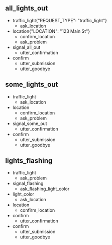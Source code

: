 <!-- All traffic lights are out -->
<!-- slot{"REQUEST_TYPE": "traffic_light"} -->
## all_lights_out
* traffic_light{"REQUEST_TYPE": "traffic_light"}
    - ask_location
* location{"LOCATION": "123 Main St"}
    - confirm_location
    - ask_problem
* signal_all_out
    - utter_confirmation
* confirm
    - utter_submission
    - utter_goodbye

<!-- Some traffic lights are out -->
## some_lights_out
* traffic_light
    - ask_location
* location
    - confirm_location
    - ask_problem
* signal_some_out
    - utter_confirmation
* confirm
    - utter_submission
    - utter_goodbye

<!-- Traffic lights are flashing -->
## lights_flashing
* traffic_light
    - ask_problem
* signal_flashing
    - ask_flashing_light_color
* light_color
    - ask_location
* location
    - confirm_location
* confirm
    - utter_confirmation
* confirm
    - utter_submission
    - utter_goodbye